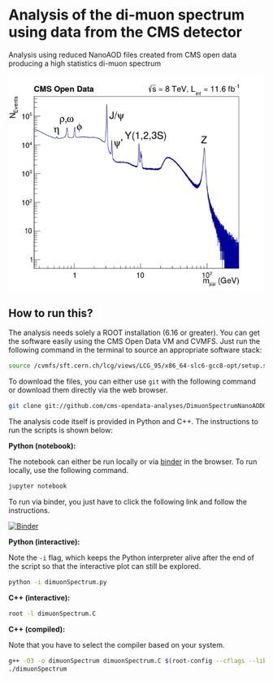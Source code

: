 # Analysis of the di-muon spectrum using data from the CMS detector

Analysis using reduced NanoAOD files created from CMS open data producing a high statistics di-muon spectrum

![](dimuonSpectrum.png)

## How to run this?

The analysis needs solely a ROOT installation (6.16 or greater). You can get the software easily using the CMS Open Data VM and CVMFS. Just run the following command in the terminal to source an appropriate software stack:

```bash
source /cvmfs/sft.cern.ch/lcg/views/LCG_95/x86_64-slc6-gcc8-opt/setup.sh
```

To download the files, you can either use `git` with the following command or download them directly via the web browser.

```bash
git clone git://github.com/cms-opendata-analyses/DimuonSpectrumNanoAODOutreachAnalysis -b master
```

The analysis code itself is provided in Python and C++. The instructions to run the scripts is shown below:

**Python (notebook):**

The notebook can either be run locally or via [binder](https://mybinder.org/) in the browser. To run locally, use the following command.

```bash
jupyter notebook
```

To run via binder, you just have to click the following link and follow the instructions.

[![Binder](https://mybinder.org/badge_logo.svg)](https://mybinder.org/v2/gh/cms-opendata-analyses/DimuonSpectrumNanoAODOutreachAnalysis/master)

**Python (interactive):**

Note the `-i` flag, which keeps the Python interpreter alive after the end of the script so that the interactive plot can still be explored.

```bash
python -i dimuonSpectrum.py
```

**C++ (interactive):**

```bash
root -l dimuonSpectrum.C
```

**C++ (compiled):**

Note that you have to select the compiler based on your system.

```bash
g++ -O3 -o dimuonSpectrum dimuonSpectrum.C $(root-config --cflags --libs)
./dimuonSpectrum
```
